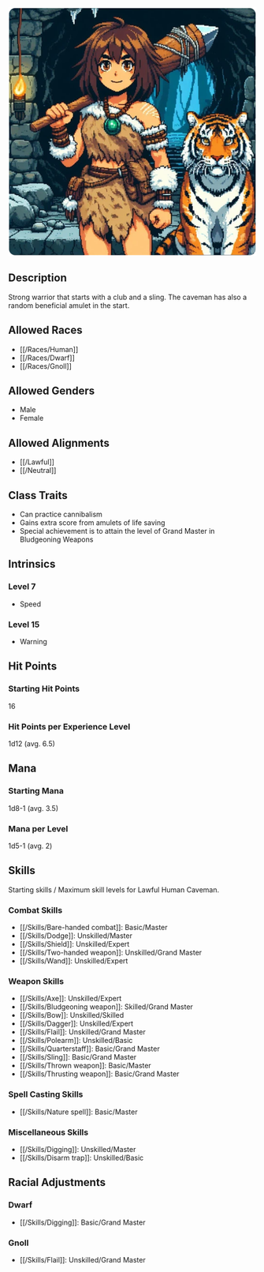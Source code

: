 ![Cavewoman](/uploads/Roles/Caveman/caveman.webp)

## Description

Strong warrior that starts with a club and a sling. The caveman has also a random beneficial amulet in the start.

## Allowed Races

- [[/Races/Human]]
- [[/Races/Dwarf]]
- [[/Races/Gnoll]]

## Allowed Genders

- Male
- Female

## Allowed Alignments

- [[/Lawful]]
- [[/Neutral]]

## Class Traits

- Can practice cannibalism
- Gains extra score from amulets of life saving
- Special achievement is to attain the level of Grand Master in Bludgeoning Weapons

## Intrinsics

### Level 7

- Speed

### Level 15

- Warning

## Hit Points

### Starting Hit Points

16

### Hit Points per Experience Level

1d12 (avg. 6.5)

## Mana

### Starting Mana

1d8-1 (avg. 3.5)

### Mana per Level

1d5-1 (avg. 2)

## Skills

Starting skills / Maximum skill levels for Lawful Human Caveman. 

### Combat Skills                                    

* [[/Skills/Bare-handed combat]]: Basic/Master      
* [[/Skills/Dodge]]: Unskilled/Master
* [[/Skills/Shield]]: Unskilled/Expert
* [[/Skills/Two-handed weapon]]: Unskilled/Grand Master
* [[/Skills/Wand]]: Unskilled/Expert      

### Weapon Skills                                    

* [[/Skills/Axe]]: Unskilled/Expert      
* [[/Skills/Bludgeoning weapon]]: Skilled/Grand Master
* [[/Skills/Bow]]: Unskilled/Skilled
* [[/Skills/Dagger]]: Unskilled/Expert      
* [[/Skills/Flail]]: Unskilled/Grand Master
* [[/Skills/Polearm]]: Unskilled/Basic       
* [[/Skills/Quarterstaff]]: Basic/Grand Master
* [[/Skills/Sling]]: Basic/Grand Master
* [[/Skills/Thrown weapon]]: Basic/Master      
* [[/Skills/Thrusting weapon]]: Basic/Grand Master

### Spell Casting Skills                             

* [[/Skills/Nature spell]]: Basic/Master

### Miscellaneous Skills                                

* [[/Skills/Digging]]: Unskilled/Master
* [[/Skills/Disarm trap]]: Unskilled/Basic       

## Racial Adjustments

### Dwarf

- [[/Skills/Digging]]: Basic/Grand Master

### Gnoll

- [[/Skills/Flail]]: Unskilled/Grand Master